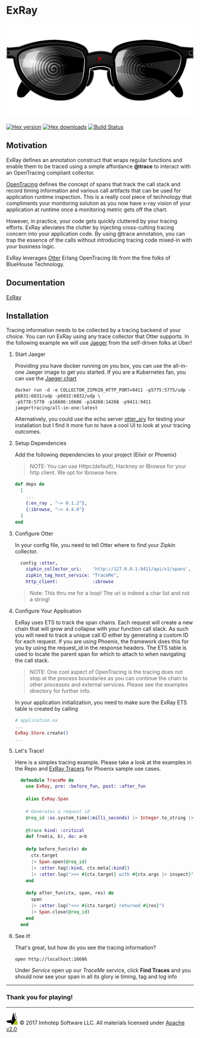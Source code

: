 # ExRay

<div align="center" style="margin-top:10px;">
  <img src="assets/xray.png"/>
</div>

[![Hex version](https://img.shields.io/hexpm/v/ex_ray.svg "Hex version")](https://hex.pm/packages/ex_ray)
[![Hex downloads](https://img.shields.io/hexpm/dt/ex_ray.svg "Hex downloads")](https://hex.pm/packages/ex_ray)
[![Build Status](https://semaphoreci.com/api/v1/derailed/ex_ray/branches/master/shields_badge.svg)](https://semaphoreci.com/derailed/ex_ray)


## Motivation

ExRay defines an annotation construct that wraps regular functions and enable
them to be traced using a simple affordance **@trace** to interact with an
OpenTracing compliant collector.

[OpenTracing](http://opentracing.io/) defines the concept of spans that
track the call stack and record timing information and various call artifacts
that can be used for application runtime inspection.
This is a really cool piece of technology that compliments your monitoring
solution as you now have x-ray vision of your application at runtime once
a monitoring metric gets off the chart.

However, in practice, your code gets quickly cluttered by your tracing efforts.
ExRay alleviates the clutter by injecting cross-cutting tracing concern into
your application code. By using @trace annotation, you can trap the essence of
the calls without introducing tracing code mixed-in with your business logic.

ExRay leverages [Otter](https://github.com/Bluehouse-Technology/otter) Erlang
OpenTracing lib from the fine folks of BlueHouse Technology.

## Documentation

[ExRay](https://hexdocs.pm/ex_ray)

## Installation

Tracing information needs to be collected by a tracing backend of your choice. You can run
ExRay using any trace collector that Otter supports. In the following example we will use
[Jaeger](https://uber.github.io/jaeger) from the self-driven folks at Uber!

1. Start Jaeger

    Providing you have docker running on you box, you can use the all-in-one Jaeger
    image to get you started. If you are a Kubernetes fan, you can use the
    [Jaeger chart](https://github.com/kubernetes/charts/tree/master/incubator/jaeger)

    ```shell
    docker run -d -e COLLECTOR_ZIPKIN_HTTP_PORT=9411 -p5775:5775/udp -p6831:6831/udp -p6832:6832/udp \
    -p5778:5778 -p16686:16686 -p14268:14268 -p9411:9411 jaegertracing/all-in-one:latest
    ```

    Alternatively, you could use the echo server [otter_srv](https://github.com/Bluehouse-Technology/otter_srv)
    for testing your installation but I find it more fun to have a cool UI to look at your tracing outcomes.

1. Setup Dependencies

    Add the following dependencies to your project (Elixir or Phoenix)

    > NOTE: You can use Httpc(default), Hackney or IBrowse for your http client.
    > We opt for Ibrowse here.

    ```elixir
    def deps do
      [
        ...
        {:ex_ray , "~> 0.1.2"},
        {:ibrowse, "~> 4.4.0"}
      ]
    end
    ```

1. Configure Otter

    In your config file, you need to tell Otter where to find your Zipkin collector.

    ```elixir
      config :otter,
        zipkin_collector_uri:    'http://127.0.0.1:9411/api/v1/spans',
        zipkin_tag_host_service: "TraceMe",
        http_client:             :ibrowse
      ```

      > Note: This thru me for a loop! The uri is indeed a char list and not a string!

1. Configure Your Application

    ExRay uses ETS to track the span chains. Each request will create a new chain that
    will grow and collapse with your function call stack. As such you will need to track a unique
    call ID either by generating a custom ID for each request. If you are using Phoenix, the
    framework does this for you by using the request_id in the response headers.
    The ETS table is used to locate the parent span for which to attach to when
    navigating the call stack.

    > NOTE: One cool aspect of OpenTracing is the tracing does not stop at the process boundaries
    as you can continue the chain to other processes and external services. Please see
    the examples directory for further info.

    In your application initialization, you need to make sure the ExRay ETS table is created by calling

    ```elixir
    # application.ex
    ...
    ExRay.Store.create()
    ...
    ```

1. Let's Trace!

    Here is a simples tracing example. Please take a look at the examples in the Repo and
    [ExRay Tracers](https://github.com/derailed/ex_ray_tracers) for Phoenix sample use cases.

    ```elixir
      defmodule TraceMe do
        use ExRay, pre: :before_fun, post: :after_fun

        alias ExRay.Span

        # Generates a request id
        @req_id :os.system_time(:milli_seconds) |> Integer.to_string |> IO.inspect

        @trace kind: :critical
        def fred(a, b), do: a+b

        defp before_fun(ctx) do
          ctx.target
          |> Span.open(@req_id)
          |> :otter.tag(:kind, ctx.meta[:kind])
          |> :otter.log(">>> #{ctx.target} with #{ctx.args |> inspect}")
        end

        defp after_fun(ctx, span, res) do
          span
          |> :otter.log("<<< #{ctx.target} returned #{res}")
          |> Span.close(@req_id)
        end
      end
    ```

1. See it!

    That's great, but how do you see the tracing information?

    ```shell
    open http://localhost:16686
    ```

    Under *Service* open up our *TraceMe* service, click **Find Traces** and you should
    now see your span in all its glory ie timing, tag and log info

---
### Thank you for playing!

---
<img src="assets/imhoteplogo.png" width="32" height="auto"/> © 2017 Imhotep Software LLC.
All materials licensed under [Apache v2.0](http://www.apache.org/licenses/LICENSE-2.0)
